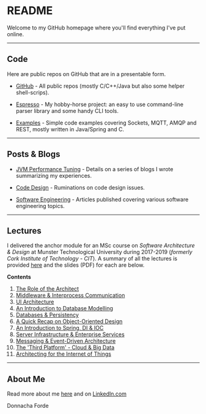 
# README
Welcome to my GitHub homepage where you'll find everything I've put online. 



*** 

## Code 
Here are public repos on GitHub that are in a presentable form.

* [GitHub](https://github.com/donnachaforde) - All public repos (mostly C/C++/Java but also some helper shell-scrips).

* [Espresso](https://github.com/donnachaforde?tab=repositories&q=espresso&type=public&language=&sort=) - My hobby-horse project: an easy to use command-line parser library and some handy CLI tools. 

* [Examples](https://github.com/donnachaforde?tab=repositories&q=example&type=public&language=&sort=) - Simple code examples covering Sockets, MQTT, AMQP and REST, mostly written in Java/Spring and C.  



***
## Posts & Blogs

* [JVM Performance Tuning](./blogs%2Bposts/jvm-performance-tuning/README.md) - Details on a series of blogs I wrote summarizing my experiences. 
	
* [Code Design](./blogs%2Bposts/code-design/README.md) - Ruminations on code design issues. 

* [Software Engineering](./blogs%2Bposts/software-engineering/README.md) - Articles published covering various software engineering topics. 
	


***
## Lectures

 I delivered the anchor module for an MSc course on _Software Architecture & Design_ at Munster Technological University during 2017-2019 (_formerly Cork Institute of Technology - CIT_).  A summary of all the lectures is provided [here](./lectures/README.md) and the slides (PDF) for each are below.

**Contents**


1. [The Role of the Architect](lectures/published/01%20-%20The%20Role%20of%20the%20Architect.pdf)
2. [Middleware & Interprocess Communication](lectures/published/02%20-%20Middleware%20%26%20Interprocess%20Communication.pdf)
3. [UI Architecture](lectures/published/03%20-%20UI%20Architecture.pdf)
4. [An Introduction to Database Modelling](lectures/published/04%20-%20An%20Introduction%20to%20Database%20Modelling.pdf)
5. [Databases & Persistency](lectures/published/05%20-%20Databases%20%26%20Persistency.pdf)
6. [A Quick Recap on Object-Oriented Design](lectures/published/06%20-%20A%20Quick%20Recap%20on%20Object-Oriented%20Design.pdf)
7. [An Introduction to Spring, DI & IOC](lectures/published/07%20-%20An%20Introduction%20to%20Spring%2C%20DI%20%26%20IOC.pdf) 
8. [Server Infrastructure & Enterprise Services](lectures/published/08%20-%20Server%20Infrastructure%20%26%20Enterprise%20Services.pdf)
9. [Messaging & Event-Driven Architecture](lectures/published/09%20-%20Messaging%20%26%20Event-Driven%20Architecture.pdf)
10. [The 'Third Platform' - Cloud & Big Data](lectures/published/10%20-%20The%20Third%20Platform%20-%20Cloud%20%26%20Big%20Data.pdf)
11. [Architecting for the Internet of Things](lectures/published/11%20-%20Architecting%20for%20the%20Internet%20of%20Things%20(IoT).pdf)



***
## About Me
Read more about me [here](about.md) and on [LinkedIn.com](https://www.linkedin.com/in/donnachaforde/)


Donnacha Forde


